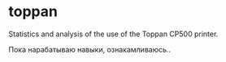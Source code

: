 # toppan
Statistics and analysis of the use of the Toppan CP500 printer.

Пока нарабатываю навыки, ознакамливаюсь..
